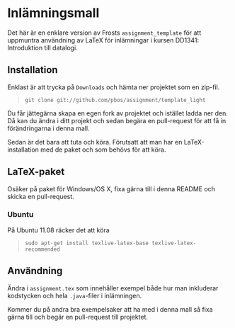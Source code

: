 # Inlämningsmall

Det här är en enklare version av Frosts `assignment_template` för att uppmuntra användning av LaTeX för inlämningar i kursen DD1341: Introduktion till datalogi.

## Installation

Enklast är att trycka på `Downloads` och hämta ner projektet som en zip-fil.

> `git clone git://github.com/pbos/assignment/template_light`

Du får jättegärna skapa en egen fork av projektet och istället ladda ner den. Då kan du ändra i ditt projekt och sedan begära en pull-request för att få in förändringarna i denna mall.

Sedan är det bara att tuta och köra. Förutsatt att man har en LaTeX-installation med de paket och som behövs för att köra.

## LaTeX-paket

Osäker på paket för Windows/OS X, fixa gärna till i denna README och skicka en pull-request.

### Ubuntu

På Ubuntu 11.08 räcker det att köra

> `sudo apt-get install texlive-latex-base texlive-latex-recommended`

## Användning

Ändra i `assignment.tex` som innehåller exempel både hur man inkluderar kodstycken och hela `.java`-filer i inlämningen.

Kommer du på andra bra exempelsaker att ha med i denna mall så fixa gärna till och begär en pull-request till projektet.
